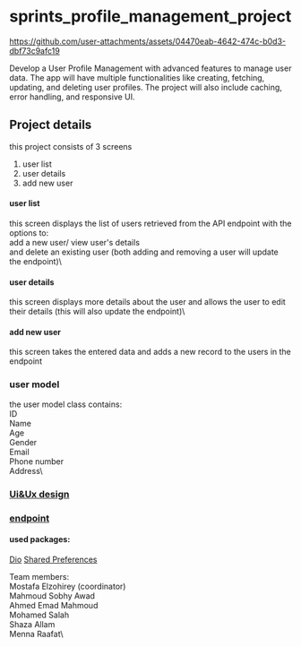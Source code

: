 # sprints_profile_management_project


https://github.com/user-attachments/assets/04470eab-4642-474c-b0d3-dbf73c9afc19


Develop a User Profile Management with advanced features to manage user data.
The app will have multiple functionalities like creating, fetching, updating, and deleting user profiles.
The project will also include caching, error handling, and responsive UI.

## Project details
this project consists of 3 screens
1. user list
2. user details
3. add new user

#### user list
this screen displays the list of users retrieved from the API endpoint with the options to:\
add a new user/
view user's details\
and delete an existing user (both adding and removing a user will update the endpoint)\

#### user details
this screen displays more details about the user and allows the user to edit their details (this will also update the endpoint)\

#### add new user
this screen takes the entered data and adds a new record to the users in the endpoint

### user model 
the user model class contains:\
ID\
Name\
Age\
Gender\
Email\
Phone number\
Address\
### [Ui&Ux design](https://www.figma.com/design/sBPzQg1RO0wmHxRJJHVtpZ/Egy-Tour?node-id=195-6)

### [endpoint](https://usersapi-production-4ffe.up.railway.app/docs#/)
#### used packages:
[Dio](https://pub.dev/packages/dio)
[Shared Preferences](https://pub.dev/packages/shared_preferences)

Team members:\
Mostafa Elzohirey (coordinator)\
Mahmoud Sobhy Awad\
Ahmed Emad Mahmoud\
Mohamed Salah\
Shaza Allam\
Menna Raafat\

